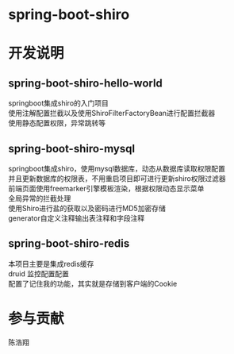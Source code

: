 # spring-boot-shiro

# 开发说明

## spring-boot-shiro-hello-world
springboot集成shiro的入门项目  
使用注解配置拦截以及使用ShiroFilterFactoryBean进行配置拦截器  
使用静态配置权限，异常跳转等  

## spring-boot-shiro-mysql
springboot集成shiro，使用mysql数据库，动态从数据库读取权限配置  
并且更新数据库的权限表，不用重启项目即可进行更新shiro权限过滤器  
前端页面使用freemarker引擎模板渲染，根据权限动态显示菜单  
全局异常的拦截处理  
使用Shiro进行盐的获取以及密码进行MD5加密存储  
generator自定义注释输出表注释和字段注释  

## spring-boot-shiro-redis
本项目主要是集成redis缓存  
druid 监控配置配置  
配置了记住我的功能，其实就是存储到客户端的Cookie    


# 参与贡献
陈浩翔  

